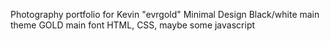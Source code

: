 Photography portfolio for Kevin "evrgold"
Minimal Design
Black/white main theme
GOLD main font
HTML, CSS, maybe some javascript